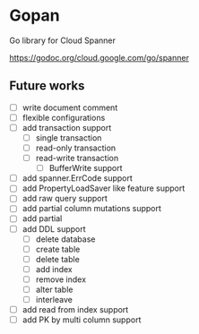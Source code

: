 # Gopan

Go library for Cloud Spanner

https://godoc.org/cloud.google.com/go/spanner

## Future works

* [ ] write document comment
* [ ] flexible configurations
* [ ] add transaction support
    * [ ] single transaction
    * [ ] read-only transaction
    * [ ] read-write transaction
        * [ ] BufferWrite support
* [ ] add spanner.ErrCode support
* [ ] add PropertyLoadSaver like feature support
* [ ] add raw query support
* [ ] add partial column mutations support
* [ ] add partial
* [ ] add DDL support
  * [ ] delete database
  * [ ] create table
  * [ ] delete table
  * [ ] add index
  * [ ] remove index
  * [ ] alter table
  * [ ] interleave
* [ ] add read from index support
* [ ] add PK by multi column support
